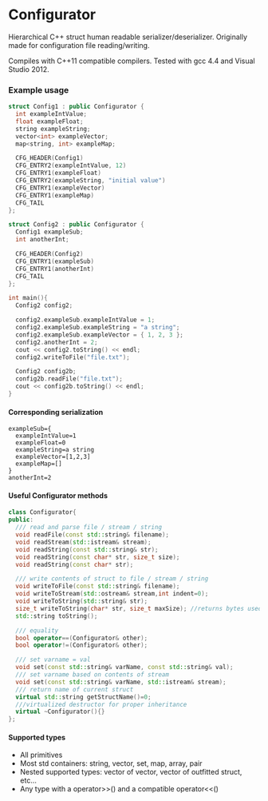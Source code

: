 # Configurator
Hierarchical C++ struct human readable serializer/deserializer.  Originally made for configuration file reading/writing.

Compiles with C++11 compatible compilers. Tested with gcc 4.4 and Visual Studio 2012.

### Example usage
``` cpp
struct Config1 : public Configurator {
  int exampleIntValue;
  float exampleFloat;
  string exampleString;
  vector<int> exampleVector;
  map<string, int> exampleMap;

  CFG_HEADER(Config1)
  CFG_ENTRY2(exampleIntValue, 12)
  CFG_ENTRY1(exampleFloat)
  CFG_ENTRY2(exampleString, "initial value")
  CFG_ENTRY1(exampleVector)
  CFG_ENTRY1(exampleMap)
  CFG_TAIL
};

struct Config2 : public Configurator {
  Config1 exampleSub;
  int anotherInt;

  CFG_HEADER(Config2)
  CFG_ENTRY1(exampleSub)
  CFG_ENTRY1(anotherInt)
  CFG_TAIL
};

int main(){
  Config2 config2;

  config2.exampleSub.exampleIntValue = 1;
  config2.exampleSub.exampleString = "a string";
  config2.exampleSub.exampleVector = { 1, 2, 3 };
  config2.anotherInt = 2;
  cout << config2.toString() << endl;
  config2.writeToFile("file.txt");

  Config2 config2b;
  config2b.readFile("file.txt");
  cout << config2b.toString() << endl;
}
```

#### Corresponding serialization
```
exampleSub={
  exampleIntValue=1
  exampleFloat=0
  exampleString=a string
  exampleVector=[1,2,3]
  exampleMap=[]
}
anotherInt=2
```

#### Useful Configurator methods
``` cpp
class Configurator{
public:
  /// read and parse file / stream / string
  void readFile(const std::string& filename);
  void readStream(std::istream& stream);
  void readString(const std::string& str);
  void readString(const char* str, size_t size);
  void readString(const char* str);

  /// write contents of struct to file / stream / string
  void writeToFile(const std::string& filename);
  void writeToStream(std::ostream& stream,int indent=0);
  void writeToString(std::string& str);
  size_t writeToString(char* str, size_t maxSize); //returns bytes used
  std::string toString();

  /// equality
  bool operator==(Configurator& other);
  bool operator!=(Configurator& other);

  /// set varname = val
  void set(const std::string& varName, const std::string& val);
  /// set varname based on contents of stream
  void set(const std::string& varName, std::istream& stream);
  /// return name of current struct
  virtual std::string getStructName()=0;
  ///virtualized destructor for proper inheritance
  virtual ~Configurator(){}
};
```
#### Supported types
* All primitives
* Most std containers: string, vector, set, map, array, pair
* Nested supported types: vector of vector, vector of outfitted struct, etc...
* Any type with a operator>>() and a compatible operator<<()
